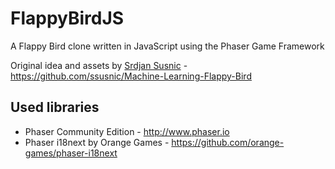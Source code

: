 # FlappyBirdJS
A Flappy Bird clone written in JavaScript using the Phaser Game Framework

Original idea and assets by [Srdjan Susnic](https://github.com/ssusnic) - https://github.com/ssusnic/Machine-Learning-Flappy-Bird

## Used libraries
* Phaser Community Edition - http://www.phaser.io
* Phaser i18next by Orange Games - https://github.com/orange-games/phaser-i18next